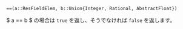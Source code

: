 ```
==(a::ResFieldElem, b::Union{Integer, Rational, AbstractFloat})
```

$ a == b $ の場合は `true` を返し、そうでなければ `false` を返します。
